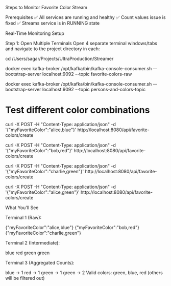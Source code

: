 Steps to Monitor Favorite Color Stream

Prerequisites
✅ All services are running and healthy
✅ Count values issue is fixed
✅ Streams service is in RUNNING state

Real-Time Monitoring Setup

Step 1: Open Multiple Terminals
Open 4 separate terminal windows/tabs and navigate to the project directory in each:

cd /Users/sagar/Projects/UltraProduction/Streamer

docker exec kafka-broker /opt/kafka/bin/kafka-console-consumer.sh --bootstrap-server localhost:9092 --topic favorite-colors-raw

docker exec kafka-broker /opt/kafka/bin/kafka-console-consumer.sh --bootstrap-server localhost:9092 --topic persons-and-colors-topic

# Test different color combinations
curl -X POST -H "Content-Type: application/json" -d '{"myFavoriteColor":"alice,blue"}' http://localhost:8080/api/favorite-colors/create

curl -X POST -H "Content-Type: application/json" -d '{"myFavoriteColor":"bob,red"}' http://localhost:8080/api/favorite-colors/create

curl -X POST -H "Content-Type: application/json" -d '{"myFavoriteColor":"charlie,green"}' http://localhost:8080/api/favorite-colors/create

curl -X POST -H "Content-Type: application/json" -d '{"myFavoriteColor":"alice,green"}' http://localhost:8080/api/favorite-colors/create

What You'll See

Terminal 1 (Raw):

{"myFavoriteColor":"alice,blue"}
{"myFavoriteColor":"bob,red"}
{"myFavoriteColor":"charlie,green"}

Terminal 2 (Intermediate):

blue
red
green
green

Terminal 3 (Aggregated Counts):

blue -> 1
red -> 1
green -> 1
green -> 2
Valid colors: green, blue, red (others will be filtered out)

